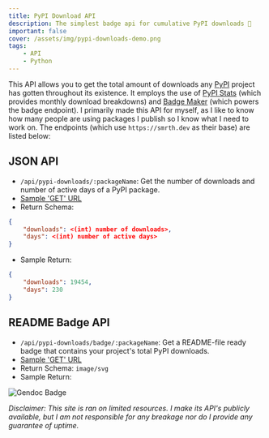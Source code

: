```yaml
---
title: PyPI Download API
description: The simplest badge api for cumulative PyPI downloads 🧮
important: false
cover: /assets/img/pypi-downloads-demo.png
tags:
    - API
    - Python
---
```


This API allows you to get the total amount of downloads any [PyPI](https://pypi.org) project has gotten throughout its existence. It employs the use of [PyPI Stats](https://pypistats.org/) (which provides monthly download breakdowns) and [Badge Maker](https://www.npmjs.com/package/badge-maker) (which powers the badge endpoint). I primarily made this API for myself, as I like to know how many people are using packages I publish so I know what I need to work on. The endpoints (which use `https://smrth.dev` as their base) are listed below:

## JSON API
- `/api/pypi-downloads/:packageName`:  Get the number of downloads and number of active days of a PyPI package.
- [Sample 'GET' URL](/api/pypi-downloads/gendoc)
- Return Schema:
```json
{
    "downloads": <(int) number of downloads>,
    "days": <(int) number of active days>
}
```
- Sample Return:
```json
{
    "downloads": 19454,
    "days": 230
}
```

## README Badge API
- `/api/pypi-downloads/badge/:packageName`: Get a README-file ready badge that contains your project's total PyPI downloads.
- [Sample 'GET' URL](/api/pypi-downloads/badge/gendoc)
- Return Schema: `image/svg`
- Sample Return:

![Gendoc Badge](/api/pypi-downloads/badge/gendoc)

*Disclaimer: This site is ran on limited resources. I make its API's publicly available, but I am not responsible for any breakage nor do I provide any guarantee of uptime.*